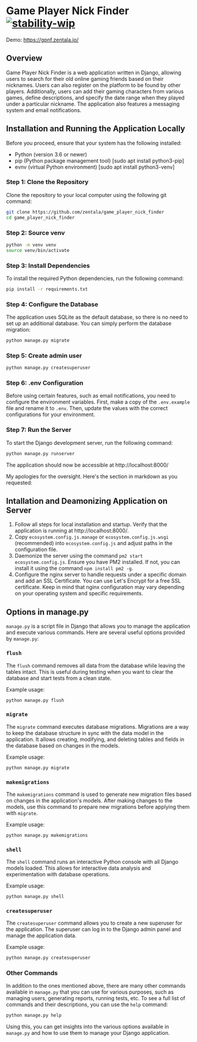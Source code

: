 # Game Player Nick Finder [![stability-wip](https://img.shields.io/badge/stability-wip-lightgrey.svg)](https://github.com/mkenney/software-guides/blob/master/STABILITY-BADGES.md#work-in-progress)

Demo: https://gpnf.zentala.io/

## Overview
Game Player Nick Finder is a web application written in Django, allowing users to search for their old online gaming friends based on their nicknames. Users can also register on the platform to be found by other players. Additionally, users can add their gaming characters from various games, define descriptions, and specify the date range when they played under a particular nickname. The application also features a messaging system and email notifications.

## Installation and Running the Application Locally
Before you proceed, ensure that your system has the following installed:
* Python (version 3.6 or newer)
* pip (Python package management tool) [sudo apt install python3-pip]
* evnv (virtual Python environment) [sudo apt install python3-venv]

### Step 1: Clone the Repository
Clone the repository to your local computer using the following git command:

```bash
git clone https://github.com/zentala/game_player_nick_finder
cd game_player_nick_finder
```

### Step 2: Source venv

```bash 
python -m venv venv
source venv/bin/activate
```

### Step 3: Install Dependencies
To install the required Python dependencies, run the following command:

```bash
pip install -r requirements.txt
```

### Step 4: Configure the Database
The application uses SQLite as the default database, so there is no need to set up an additional database. You can simply perform the database migration:

```bash
python manage.py migrate
```

### Step 5: Create admin user
```bash
python manage.py createsuperuser
```

### Step 6: .env Configuration
Before using certain features, such as email notifications, you need to configure the environment variables. First, make a copy of the `.env.example` file and rename it to `.env`. Then, update the values with the correct configurations for your environment.

### Step 7: Run the Server
To start the Django development server, run the following command:

```bash
python manage.py runserver
```

The application should now be accessible at http://localhost:8000/

My apologies for the oversight. Here's the section in markdown as you requested:

## Intallation and Deamonizing Application on Server
1) Follow all steps for local installation and startup. Verify that the application is running at http://localhost:8000/.
2) Copy `ecosystem.config.js.manage` or `ecosystem.config.js.wsgi` (recommended) into `ecosystem.config.js` and adjust paths in the configuration file.
3) Daemonize the server using the command `pm2 start ecosystem.config.js`. Ensure you have PM2 installed. If not, you can install it using the command `npm install pm2 -g`.
4) Configure the nginx server to handle requests under a specific domain and add an SSL Certificate. You can use Let's Encrypt for a free SSL certificate. Keep in mind that nginx configuration may vary depending on your operating system and specific requirements.

## Options in manage.py

`manage.py` is a script file in Django that allows you to manage the application and execute various commands. Here are several useful options provided by `manage.py`:

### `flush`

The `flush` command removes all data from the database while leaving the tables intact. This is useful during testing when you want to clear the database and start tests from a clean state.

Example usage:
```bash
python manage.py flush
```

### `migrate`

The `migrate` command executes database migrations. Migrations are a way to keep the database structure in sync with the data model in the application. It allows creating, modifying, and deleting tables and fields in the database based on changes in the models.

Example usage:
```bash
python manage.py migrate
```

### `makemigrations`

The `makemigrations` command is used to generate new migration files based on changes in the application's models. After making changes to the models, use this command to prepare new migrations before applying them with `migrate`.

Example usage:
```bash
python manage.py makemigrations
```

### `shell`

The `shell` command runs an interactive Python console with all Django models loaded. This allows for interactive data analysis and experimentation with database operations.

Example usage:
```bash
python manage.py shell
```

### `createsuperuser`

The `createsuperuser` command allows you to create a new superuser for the application. The superuser can log in to the Django admin panel and manage the application data.

Example usage:
```bash
python manage.py createsuperuser
```

### Other Commands

In addition to the ones mentioned above, there are many other commands available in `manage.py` that you can use for various purposes, such as managing users, generating reports, running tests, etc. To see a full list of commands and their descriptions, you can use the `help` command:

```bash
python manage.py help
```

Using this, you can get insights into the various options available in `manage.py` and how to use them to manage your Django application.